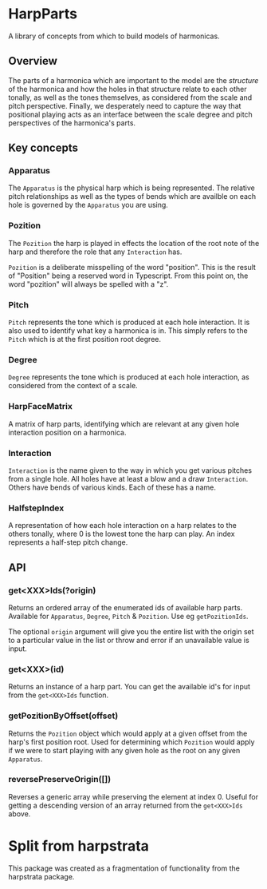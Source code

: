 # HarpParts

A library of concepts from which to build models of harmonicas.

## Overview

The parts of a harmonica which are important to the model are the _structure_ of the harmonica and how the holes in that structure relate to each other tonally, as well as the tones themselves, as considered from the scale and pitch perspective. Finally, we desperately need to capture the way that positional playing acts as an interface between the scale degree and pitch perspectives of the harmonica's parts.

## Key concepts

### Apparatus

The `Apparatus` is the physical harp which is being represented. The relative pitch relationships as well as the types of bends which are availble on each hole is governed by the `Apparatus` you are using.

### Pozition

The `Pozition` the harp is played in effects the location of the root note of the harp and therefore the role that any `Interaction` has.

`Pozition` is a deliberate misspelling of the word "position". This is the result of "Position" being a reserved word in Typescript. From this point on, the word "pozition" will always be spelled with a "z".

### Pitch

`Pitch` represents the tone which is produced at each hole interaction. It is also used to identify what key a harmonica is in. This simply refers to the `Pitch` which is at the first position root degree.

### Degree

`Degree` represents the tone which is produced at each hole interaction, as considered from the context of a scale.

### HarpFaceMatrix

A matrix of harp parts, identifying which are relevant at any given hole interaction position on a harmonica.

### Interaction

`Interaction` is the name given to the way in which you get various pitches from a single hole. All holes have at least a blow and a draw `Interaction`. Others have bends of various kinds. Each of these has a name.

### HalfstepIndex

A representation of how each hole interaction on a harp relates to the others tonally, where 0 is the lowest tone the harp can play. An index represents a half-step pitch change.

## API

### get\<XXX\>Ids(?origin)

Returns an ordered array of the enumerated ids of available harp parts. Available for `Apparatus`, `Degree`, `Pitch` & `Pozition`. Use eg `getPozitionIds`.

The optional `origin` argument will give you the entire list with the origin set to a particular value in the list or throw and error if an unavailable value is input.

### get\<XXX\>(id)

Returns an instance of a harp part. You can get the available id's for input from the `get<XXX>Ids` function.

### getPozitionByOffset(offset)

Returns the `Pozition` object which would apply at a given offset from the harp's first position root. Used for determining which `Pozition` would apply if we were to start playing with any given hole as the root on any given `Apparatus`.

### reversePreserveOrigin([])

Reverses a generic array while preserving the element at index 0. Useful for getting a descending version of an array returned from the `get<XXX>Ids` above.

# Split from harpstrata

This package was created as a fragmentation of functionality from the harpstrata package.
